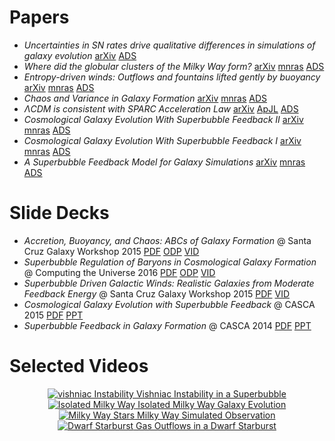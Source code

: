 <!-- 
.. title: My Research
.. slug: public-research
.. date: 2014-10-17 15:14:49 UTC-04:00
.. tags: 
.. link: 
.. description: 
.. type: text
-->

# Papers
* _Uncertainties in SN rates drive qualitative
  differences in simulations of galaxy evolution_
  [arXiv](https://arxiv.org/abs/2004.03608)
  [ADS](https://ui.adsabs.harvard.edu/abs/2020arXiv200403608K/abstract)
* _Where did the globular clusters of the Milky Way form?_
  [arXiv](https://arxiv.org/abs/2005.05342)
  [mnras](https://doi.org/10.1093/mnras/staa1439)
  [ADS](https://ui.adsabs.harvard.edu/abs/2020MNRAS.495.4248K/abstract)
* _Entropy-driven winds: Outflows and fountains lifted gently by buoyancy_
  [arXiv](https://arxiv.org/abs/1909.00815)
  [mnras](https://doi.org/10.1093/mnras/staa380)
  [ADS](https://ui.adsabs.harvard.edu/abs/2020MNRAS.493.2149K/abstract)
* _Chaos and Variance in Galaxy Formation_
  [arXiv](https://arxiv.org/abs/1803.05445)
  [mnras](https://doi.org/10.1093/mnras/sty2859)
  [ADS](https://ui.adsabs.harvard.edu/abs/2019MNRAS.482.2244K/abstract)
* _ΛCDM is consistent with SPARC Acceleration Law_
  [arXiv](https://arxiv.org/abs/1610.06183)
  [ApJL](https://doi.org/10.3847/2041-8213/835/1/L17)
  [ADS](https://ui.adsabs.harvard.edu/abs/2017ApJ...835L..17K/abstract)
* _Cosmological Galaxy Evolution With Superbubble Feedback II_
  [arXiv](http://arxiv.org/abs/1604.08244)
  [mnras](http://mnras.oxfordjournals.org/content/early/2016/08/12/mnras.stw2029)
  [ADS](http://adsabs.harvard.edu/cgi-bin/bib_query?arXiv:1604.08244)
* _Cosmological Galaxy Evolution With Superbubble Feedback I_
  [arXiv](http://arxiv.org/abs/1505.06268)
  [mnras](http://mnras.oxfordjournals.org/content/453/4/3499.abstract)
  [ADS](http://adsabs.harvard.edu/cgi-bin/bib_query?arXiv:1505.06268)
* _A Superbubble Feedback Model for Galaxy Simulations_
  [arXiv](http://arxiv.org/abs/1405.2625)
  [mnras](http://mnras.oxfordjournals.org/content/442/4/3013.abstract)
  [ADS](http://adsabs.harvard.edu/abs/2014MNRAS.442.3013K)
# Slide Decks
* _Accretion, Buoyancy, and Chaos: ABCs of Galaxy Formation_ @ Santa Cruz Galaxy Workshop 2015
  [PDF](http://project2501.ca/slides/SantaCruz2018.pdf)
  [ODP](http://project2501.ca/slides/SantaCruz2018.odp)
  [VID](https://youtu.be/5xnjK53F0qY)
* _Superbubble Regulation of Baryons in Cosmological Galaxy Formation_
  @ Computing the Universe 2016
  [PDF](http://project2501.ca/slides/Oaxaca2016.pdf)
  [ODP](http://project2501.ca/slides/Oaxaca2016.odp)
  [VID](http://www.birs.ca/events/2016/5-day-workshops/16w5163/videos/watch/201606061107-Keller.html)
* _Superbubble Driven Galactic Winds: Realistic Galaxies from Moderate Feedback
  Energy_ @ Santa Cruz Galaxy Workshop 2015
  [PDF](http://project2501.ca/slides/SCGalWorkshop2015.pdf)
  [VID](https://youtu.be/2xero2RcMXE)
* _Cosmological Galaxy Evolution with Superbubble Feedback_ @ CASCA 2015
  [PDF](http://project2501.ca/slides/CASCA2015.pdf)
  [PPT](http://project2501.ca/slides/CASCA2015.pptx)
* _Superbubble Feedback in Galaxy Formation_ @ CASCA 2014
  [PDF](http://project2501.ca/slides/CASCA2014.pdf)
  [PPT](http://project2501.ca/slides/CASCA2014.pptx)
# Selected Videos
<div class="row">
  <div class="col-xs-6 col-md-3" align="center">
    <a href="http://www.physics.mcmaster.ca/~kellerbw/videos/vishniac_instability.mp4" class="thumbnail">
      <img src="http://www.physics.mcmaster.ca/~kellerbw/videos/vishniac_instability.png" alt="vishniac Instability">
      Vishniac Instability in a Superbubble
    </a>
  </div>
  <div class="col-xs-6 col-md-3" align="center">
    <a href="http://www.physics.mcmaster.ca/~kellerbw/videos/isolated_MW.mp4" class="thumbnail">
      <img src="http://www.physics.mcmaster.ca/~kellerbw/videos/isolated_MW.png" alt="Isolated Milky Way">
      Isolated Milky Way Galaxy Evolution
    </a>
  </div>
  <div class="col-xs-6 col-md-3" align="center">
    <a href="http://www.physics.mcmaster.ca/~kellerbw/videos/MW_stars.mp4" class="thumbnail">
      <img src="http://www.physics.mcmaster.ca/~kellerbw/videos/MW_stars.png" alt="Milky Way Stars">
      Milky Way Simulated Observation
    </a>
  </div>
  <div class="col-xs-6 col-md-3" align="center">
    <a href="http://www.physics.mcmaster.ca/~kellerbw/videos/dwarf_SB.mp4" class="thumbnail">
      <img src="http://www.physics.mcmaster.ca/~kellerbw/videos/dwarf_SB.png" alt="Dwarf Starburst">
      Gas Outflows in a Dwarf Starburst
    </a>
  </div>
</div>
